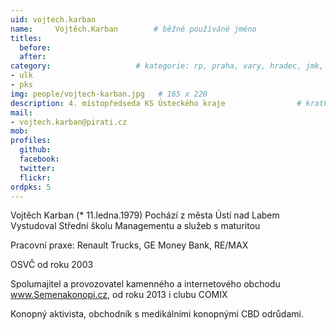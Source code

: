 ```yaml
---
uid: vojtech.karban
name:     Vojtěch.Karban	  	# běžně používáné jméno
titles:
  before: 
  after:
category:                 	# kategorie: rp, praha, vary, hradec, jmk, senat
- ulk
- pks
img: people/vojtech-karban.jpg   # 165 x 220
description: 4. místopředseda KS Ústeckého kraje              	# kratký popis, max 160 znaků
mail:
- vojtech.karban@pirati.cz
mob:			  
profiles:
  github:       
  facebook:     
  twitter: 		  
  flickr:	
ordpks: 5
---
```


Vojtěch Karban (* 11.ledna.1979) Pochází z města Ústí nad Labem Vystudoval Střední školu Managementu a služeb s maturitou

Pracovní praxe: Renault Trucks, GE Money Bank, RE/MAX

OSVČ od roku 2003

Spolumajitel a provozovatel kamenného a internetového obchodu www.Semenakonopi.cz, od roku 2013 i clubu COMIX

Konopný aktivista, obchodník s medikálními konopnými CBD odrůdami. 
